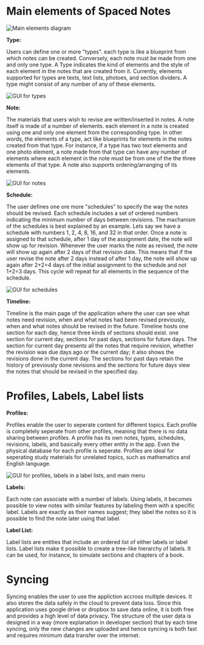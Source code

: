 # Main elements of Spaced Notes
![Main elements diagram](SpacedNotes/docs/54E92417-67CA-44EE-B2FF-660AAF7D8A37.jpeg)

**Type:**
<p>Users can define one or more "types". each type is like a blueprint from which notes can be created. Conversely, each note must be made from one and only one type. A Type indicates the kind of elements and the style of each element in the notes that are created from it. Currently, elements supported for types are texts, text lists, photoes, and section dividers. A type might consist of any number of any of these elements.</p>

![GUI for types](SpacedNotes/docs/3db958c153e244bba9bef4427eb667c3.jpeg)


**Note:**
<p>The materials that users wish to revise are written/inserted in notes. A note itself is made of a number of elements. each element in a note is created using one and only one element from the corresponding type. In other words, the elements of a type, act like blueprints for elements in the notes created from that type. For instance, if a type has two text elements and one photo element, a note made from that type can have any number of elements where each element in the note must be from one of the the three elements of that type. A note also supports ordering/arranging of its elements.</p>

![GUI for notes](SpacedNotes/docs/9e69c9dcf138459fb1a9e7ee71963919.jpeg)


**Schedule:**
<p>The user defines one ore more "schedules" to specify the way the notes should be revised. Each schedule includes a set of ordered numbers indicating the minimum number of days between revisions. The machanism of the schedules is best explained by an example. Lets say we have a schedule with numbers 1, 2, 4, 8, 16, and 32 in that order. Once a note is assigned to that schedule, after 1 day of the assignment date, the note will show up for revision. Whenever the user marks the note as revised, the note will show up again after 2 days of that revision date. This means that if the user revise the note after 2 days instead of after 1 day, the note will show up again after 2+2=4 days of the initial assignment to the schedule and not 1+2=3 days. This cycle will repeat for all elements in the sequence of the schedule.</p>

![GUI for schedules](SpacedNotes/docs/7f35482684f84a3985613b8e5984d07a.jpeg)


**Timeline:**
<p>Timeline is the main page of the application where the user can see what notes need revision, when and what notes had been revised previously, when and what notes should be revised in the future. Timeline hosts one section for each day, hence three kinds of sections should exist. one section for current day, sections for past days, sections for future days. The section for current day presents all the notes that require revision, whether the revision was due days ago or the current day; it also shows the revisions done in the current day. The sections for past days retain the history of previously done revisions and the sections for future days view the notes that should be revised in the specified day.</p>

# Profiles, Labels, Label lists

**Profiles:**
<p>Profiles enable the user to seperate content for different topics. Each profile is completely seperate from other profiles, meaning that there is no data sharing between profiles. A profile has its own notes, types, schedules, revisions, labels, and basically every other entity in the app. Even the physical database for each profile is seperate. Profiles are ideal for seperating study materials for unrelated topics, such as mathematics and English language.</p>

![GUI for profiles, labels in a label lists, and main menu](SpacedNotes/docs/55474318cdb94125a07e61198044b42c.jpeg)

**Labels:**
<p>Each note can associate with a number of labels. Using labels, it becomes possible to view notes with similar features by labeling them with a specific label. Labels are exactly as their names suggest; they label the notes so it is possible to find the note later using that label.</p>

**Label List:**
<p>Label lists are entities that include an ordered list of either labels or label lists. Label lists make it possible to create a tree-like hierarchy of labels. It can be used, for instance, to simulate sections and chapters of a book.</p>

# Syncing
<p>Syncing enables the user to use the appliction accross multiple devices. It also stores the data safely in the cloud to prevent data loss. Since this application uses google drive or dropbox to save data online, it is both free and provides a high level of data privacy. The structure of the user data is designed in a way (more explanation in developer section) that by each time syncing, only the new changes are uploaded and hence syncing is both fast and requires minimum data transfer over the internet.</p>
